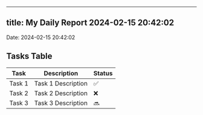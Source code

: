 
---
title: My Daily Report 2024-02-15 20:42:02
---

Date: 2024-02-15 20:42:02

## Tasks Table

| Task | Description | Status |
|------|-------------|--------|
| Task 1 | Task 1 Description | ✅ |
| Task 2 | Task 2 Description | ❌ |
| Task 3 | Task 3 Description | 🔜 |

